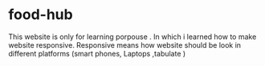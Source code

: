 # food-hub
This website is only for learning porpouse .
In which i learned how to make website
responsive.
Responsive means how website should be
look in different platforms (smart phones,
Laptops ,tabulate )
